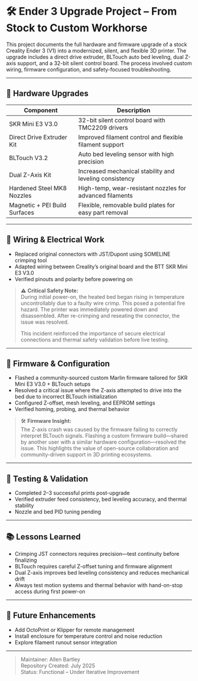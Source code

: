 # 🛠️ Ender 3 Upgrade Project – From Stock to Custom Workhorse

This project documents the full hardware and firmware upgrade of a stock Creality Ender 3 (V1) into a modernized, silent, and flexible 3D printer. The upgrade includes a direct drive extruder, BLTouch auto bed leveling, dual Z-axis support, and a 32-bit silent control board. The process involved custom wiring, firmware configuration, and safety-focused troubleshooting.

---

## 🔧 Hardware Upgrades

| Component | Description |
|----------|-------------|
| SKR Mini E3 V3.0 | 32-bit silent control board with TMC2209 drivers |
| Direct Drive Extruder Kit | Improved filament control and flexible filament support |
| BLTouch V3.2 | Auto bed leveling sensor with high precision |
| Dual Z-Axis Kit | Increased mechanical stability and leveling consistency |
| Hardened Steel MK8 Nozzles | High-temp, wear-resistant nozzles for advanced filaments |
| Magnetic + PEI Build Surfaces | Flexible, removable build plates for easy part removal |

---

## 🧰 Wiring & Electrical Work

- Replaced original connectors with JST/Dupont using SOMELINE crimping tool
- Adapted wiring between Creality’s original board and the BTT SKR Mini E3 V3.0
- Verified pinouts and polarity before powering on

> ⚠️ **Critical Safety Note:**  
> During initial power-on, the heated bed began rising in temperature uncontrollably due to a faulty wire crimp. This posed a potential fire hazard. The printer was immediately powered down and disassembled. After re-crimping and reseating the connector, the issue was resolved.  
>  
> This incident reinforced the importance of secure electrical connections and thermal safety validation before live testing.

---

## 🧠 Firmware & Configuration

- Flashed a community-sourced custom Marlin firmware tailored for SKR Mini E3 V3.0 + BLTouch setups
- Resolved a critical issue where the Z-axis attempted to drive into the bed due to incorrect BLTouch initialization
- Configured Z-offset, mesh leveling, and EEPROM settings
- Verified homing, probing, and thermal behavior

> 🛠️ **Firmware Insight:**  
> The Z-axis crash was caused by the firmware failing to correctly interpret BLTouch signals. Flashing a custom firmware build—shared by another user with a similar hardware configuration—resolved the issue. This highlights the value of open-source collaboration and community-driven support in 3D printing ecosystems.

---

## 🧪 Testing & Validation

- Completed 2–3 successful prints post-upgrade
- Verified extruder feed consistency, bed leveling accuracy, and thermal stability
- Nozzle and bed PID tuning pending

---

## 📚 Lessons Learned

- Crimping JST connectors requires precision—test continuity before finalizing
- BLTouch requires careful Z-offset tuning and firmware alignment
- Dual Z-axis improves bed leveling consistency and reduces mechanical drift
- Always test motion systems and thermal behavior with hand-on-stop access during first power-on

---

## 🚀 Future Enhancements

- Add OctoPrint or Klipper for remote management
- Install enclosure for temperature control and noise reduction
- Explore filament runout sensor integration

---

> Maintainer: Allen Bartley  
> Repository Created: July 2025  
> Status: Functional – Under Iterative Improvement
